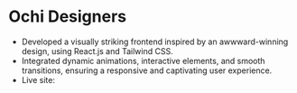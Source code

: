 # Ochi Designers
- Developed a visually striking frontend inspired by an awwward-winning design, using React.js and Tailwind CSS.
- Integrated dynamic animations, interactive elements, and smooth transitions, ensuring a responsive
and captivating user experience.
- Live site:
